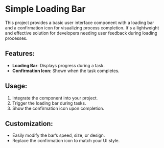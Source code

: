 # Simple Loading Bar

This project provides a basic user interface component with a loading bar and a confirmation icon for visualizing process completion. It's a lightweight and effective solution for developers needing user feedback during loading processes.

## Features:
- **Loading Bar**: Displays progress during a task.
- **Confirmation Icon**: Shown when the task completes.

## Usage:
1. Integrate the component into your project.
2. Trigger the loading bar during tasks.
3. Show the confirmation icon upon completion.

## Customization:
- Easily modify the bar’s speed, size, or design.
- Replace the confirmation icon to match your UI style.
